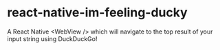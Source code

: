 # react-native-im-feeling-ducky
A React Native &lt;WebView /> which will navigate to the top result of your input string using DuckDuckGo!
